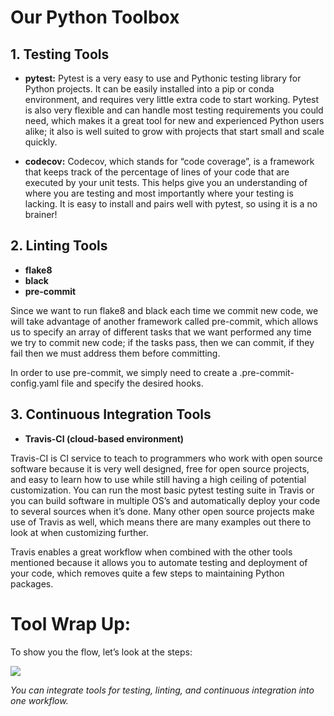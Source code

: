 # Our Python Toolbox

## 1. Testing Tools
- **pytest:** Pytest is a very easy to use and Pythonic testing library for Python projects. It can be easily installed into a pip or conda environment, and requires very little extra code to start working. Pytest is also very flexible and can handle most testing requirements you could need, which makes it a great tool for new and experienced Python users alike; it also is well suited to grow with projects that start small and scale quickly.

- **codecov:** Codecov, which stands for “code coverage”, is a framework that keeps track of the percentage of lines of your code that are executed by your unit tests. This helps give you an understanding of where you are testing and most importantly where your testing is lacking. It is easy to install and pairs well with pytest, so using it is a no brainer!

## 2. Linting Tools
- **flake8**
- **black**
- **pre-commit**

Since we want to run flake8 and black each time we commit new code, we will take advantage of another framework called pre-commit, which allows us to specify an array of different tasks that we want performed any time we try to commit new code; if the tasks pass, then we can commit, if they fail then we must address them before committing.

In order to use pre-commit, we simply need to create a .pre-commit-config.yaml file and specify the desired hooks.

## 3. Continuous Integration Tools
- **Travis-CI (cloud-based environment)**

Travis-CI is CI service to teach to programmers who work with open source software because it is very well designed, free for open source projects, and easy to learn how to use while still having a high ceiling of potential customization. You can run the most basic pytest testing suite in Travis or you can build software in multiple OS’s and automatically deploy your code to several sources when it’s done. Many other open source projects make use of Travis as well, which means there are many examples out there to look at when customizing further.

Travis enables a great workflow when combined with the other tools mentioned because it allows you to automate testing and deployment of your code, which removes quite a few steps to maintaining Python packages.

# Tool Wrap Up: 
To show you the flow, let’s look at the steps:

![](https://www.earthdatascience.org/images/blog/2019-11-26-unit-testing-linting-ci-python/workflow-unit-testing-linting-ci-python.jpg)

_You can integrate tools for testing, linting, and continuous integration into one workflow._